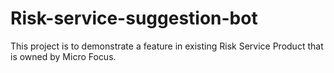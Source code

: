 # Risk-service-suggestion-bot
This project is to demonstrate a feature in existing Risk Service Product that is owned by Micro Focus.
